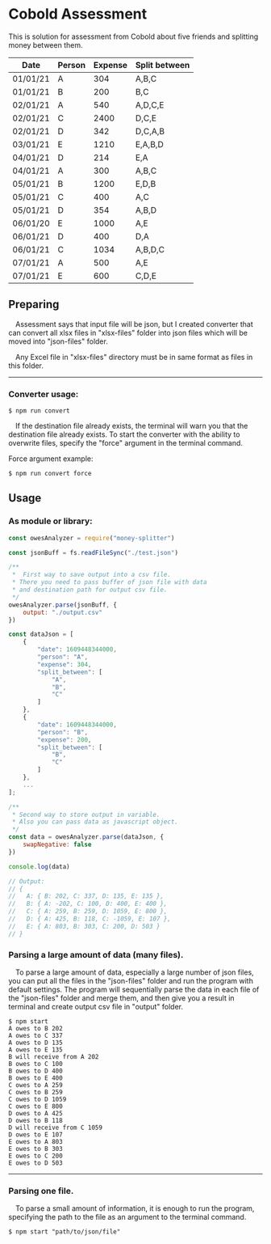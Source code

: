 # Cobold Assessment

This is solution for assessment from Cobold about five friends and splitting money between them.

| Date     | Person | Expense | Split between |
|----------|--------|---------|---------------|
| 01/01/21 | A      | 304     | A,B,C         |
| 01/01/21 | B      | 200     | B,C           |
| 02/01/21 | A      | 540     | A,D,C,E       |
| 02/01/21 | C      | 2400    | D,C,E         |
| 02/01/21 | D      | 342     | D,C,A,B       |
| 03/01/21 | E      | 1210    | E,A,B,D       |
| 04/01/21 | D      | 214     | E,A           |
| 04/01/21 | A      | 300     | A,B,C         |
| 05/01/21 | B      | 1200    | E,D,B         |
| 05/01/21 | C      | 400     | A,C           |
| 05/01/21 | D      | 354     | A,B,D         |
| 06/01/20 | E      | 1000    | A,E           |
| 06/01/21 | D      | 400     | D,A           |
| 06/01/21 | C      | 1034    | A,B,D,C       |
| 07/01/21 | A      | 500     | A,E           |
| 07/01/21 | E      | 600     | C,D,E         |


## Preparing

&emsp;Assessment says that input file will be json, but I created converter that can convert all xlsx files in "xlsx-files" folder into json files which will be moved into "json-files" folder.

&emsp;Any Excel file in "xlsx-files" directory must be in same format as files in this folder.

***

### Converter usage:

```console
$ npm run convert
```

&emsp;If the destination file already exists, the terminal will warn you that the destination file already exists. To start the converter with the ability to overwrite files, specify the "force" argument in the terminal command.

Force argument example:

```console
$ npm run convert force
```

## Usage

### As module or library:

```javascript
const owesAnalyzer = require("money-splitter")

const jsonBuff = fs.readFileSync("./test.json")

/**
 *  First way to save output into a csv file.
 * There you need to pass buffer of json file with data
 * and destination path for output csv file.
 */
owesAnalyzer.parse(jsonBuff, {
    output: "./output.csv"
})

const dataJson = [
    {
        "date": 1609448344000,
        "person": "A",
        "expense": 304,
        "split_between": [
            "A",
            "B",
            "C"
        ]
    },
    {
        "date": 1609448344000,
        "person": "B",
        "expense": 200,
        "split_between": [
            "B",
            "C"
        ]
    },
    ...
];

/**
 * Second way to store output in variable.
 * Also you can pass data as javascript object.
 */
const data = owesAnalyzer.parse(dataJson, {
    swapNegative: false
})

console.log(data)

// Output:
// {
//   A: { B: 202, C: 337, D: 135, E: 135 },
//   B: { A: -202, C: 100, D: 400, E: 400 },
//   C: { A: 259, B: 259, D: 1059, E: 800 },
//   D: { A: 425, B: 118, C: -1059, E: 107 },
//   E: { A: 803, B: 303, C: 200, D: 503 }
// }

```

### Parsing a large amount of data (many files).

&emsp;To parse a large amount of data, especially a large number of json files, you can put all the files in the "json-files" folder and run the program with default settings. The program will sequentially parse the data in each file of the "json-files" folder and merge them, and then give you a result in terminal and create output csv file in "output" folder.

```console
$ npm start
A owes to B 202
A owes to C 337
A owes to D 135
A owes to E 135
B will receive from A 202
B owes to C 100
B owes to D 400
B owes to E 400
C owes to A 259
C owes to B 259
C owes to D 1059
C owes to E 800
D owes to A 425
D owes to B 118
D will receive from C 1059
D owes to E 107
E owes to A 803
E owes to B 303
E owes to C 200
E owes to D 503
```

___

### Parsing one file.

&emsp;To parse a small amount of information, it is enough to run the program, specifying the path to the file as an argument to the terminal command.

```console
$ npm start "path/to/json/file"
```
